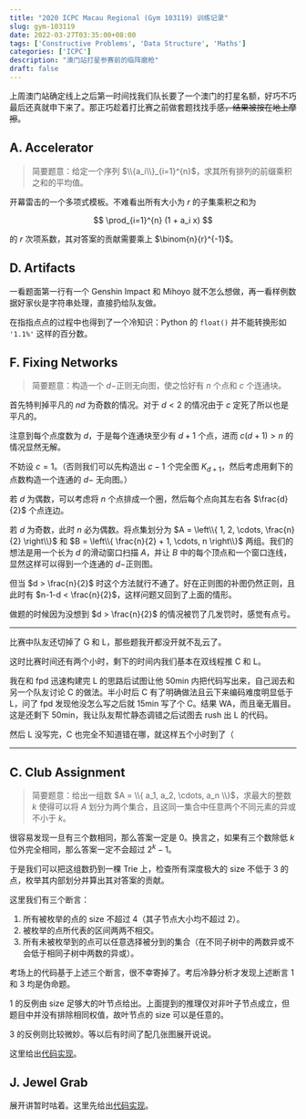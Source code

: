 ```yaml
---
title: "2020 ICPC Macau Regional (Gym 103119) 训练记录"
slug: gym-103119
date: 2022-03-27T03:35:00+08:00
tags: ['Constructive Problems', 'Data Structure', 'Maths']
categories: ['ICPC']
description: "澳门站打星参赛前的临阵磨枪"
draft: false
---
```


上周澳门站确定线上之后第一时间找我们队长要了一个澳门的打星名额，好巧不巧最后还真就申下来了。那正巧趁着打比赛之前做套题找找手感~~，结果被按在地上摩擦~~。

<!-- more -->

## A. Accelerator

> 简要题意：给定一个序列 $\\{a_i\\}_{i=1}^{n}$，求其所有排列的前缀乘积之和的平均值。

开幕雷击的一个多项式模板。不难看出所有大小为 $r$ 的子集乘积之和为

$$
\prod_{i=1}^{n} (1 + a_i x)
$$

的 $r$ 次项系数，其对答案的贡献需要乘上 $\binom{n}{r}^{-1}$。

## D. Artifacts

一看题面第一行有一个 Genshin Impact 和 Mihoyo 就不怎么想做，再一看样例数据好家伙是字符串处理，直接扔给队友做。

在指指点点的过程中也得到了一个冷知识：Python 的 `float()` 并不能转换形如 `'1.1%'` 这样的百分数。

## F. Fixing Networks

> 简要题意：构造一个 $d-$正则无向图，使之恰好有 $n$ 个点和 $c$ 个连通块。

首先特判掉平凡的 $nd$ 为奇数的情况。对于 $d < 2$ 的情况由于 $c$ 定死了所以也是平凡的。

注意到每个点度数为 $d$，于是每个连通块至少有 $d+1$ 个点，进而 $c(d+1) > n$ 的情况显然无解。

不妨设 $c = 1$。（否则我们可以先构造出 $c-1$ 个完全图 $K_{d+1}$，然后考虑用剩下的点数构造一个连通的 $d-$ 无向图。）

若 $d$ 为偶数，可以考虑将 $n$ 个点排成一个圈，然后每个点向其左右各 $\frac{d}{2}$ 个点连边。

若 $d$ 为奇数，此时 $n$ 必为偶数。将点集划分为 $A = \left\\{ 1, 2, \cdots, \frac{n}{2} \right\\}$ 和 $B = \left\\{ \frac{n}{2} + 1, \cdots, n \right\\}$ 两组。我们的想法是用一个长为 $d$ 的滑动窗口扫描 $A$，并让 $B$ 中的每个顶点和一个窗口连线，显然这样可以得到一个连通的 $d-$正则图。

但当 $d > \frac{n}{2}$ 时这个方法就行不通了。好在正则图的补图仍然正则，且此时有 $n-1-d < \frac{n}{2}$，这样问题又回到了上面的情形。

做题的时候因为没想到 $d > \frac{n}{2}$ 的情况被罚了几发罚时，感觉有点亏。


<hr />

比赛中队友还切掉了 G 和 L，那些题我开都没开就不乱云了。

这时比赛时间还有两个小时，剩下的时间内我们基本在双线程推 C 和 L。

我在和 fpd 迅速构建完 L 的思路后试图让他 50min 内把代码写出来，自己润去和另一个队友讨论 C 的做法。半小时后 C 有了明确做法且云下来编码难度明显低于 L，问了 fpd 发现他没怎么写之后就 15min 写了个 C。结果 WA，而且毫无眉目。这是还剩下 50min，我让队友帮忙静态调错之后试图去 rush 出 L 的代码。

然后 L 没写完，C 也完全不知道错在哪，就这样五个小时到了（

<hr />

## C. Club Assignment

> 简要题意：给出一组数 $A = \\{ a_1, a_2, \cdots, a_n \\}$，求最大的整数 $k$ 使得可以将 $A$ 划分为两个集合，且这同一集合中任意两个不同元素的异或不小于 $k$。

很容易发现一旦有三个数相同，那么答案一定是 $0$。换言之，如果有三个数除低 $k$ 位外完全相同，那么答案一定不会超过 $2^k-1$。

于是我们可以把这组数扔到一棵 Trie 上，检查所有深度极大的 size 不低于 $3$ 的点，枚举其内部划分并算出其对答案的贡献。

这里我们有三个断言：

1. 所有被枚举的点的 size 不超过 $4$（其子节点大小均不超过 $2$）。
2. 被枚举的点所代表的区间两两不相交。
3. 所有未被枚举到的点可以任意选择被分到的集合（在不同子树中的两数异或不会低于相同子树中两数的异或）。

考场上的代码基于上述三个断言，很不幸寄掉了。考后冷静分析才发现上述断言 1 和 3 均是伪命题。

1 的反例由 size 足够大的叶节点给出。上面提到的推理仅对非叶子节点成立，但题目中并没有排除相同权值，故叶节点的 size 可以是任意的。

3 的反例则比较微妙。等以后有时间了配几张图展开说说。

这里给出[代码实现](/downloads/code/icpc-2020-macau/C.cpp)。

## J. Jewel Grab

展开讲暂时咕着。这里先给出[代码实现](/downloads/code/icpc-2020-macau/J.cpp)。
